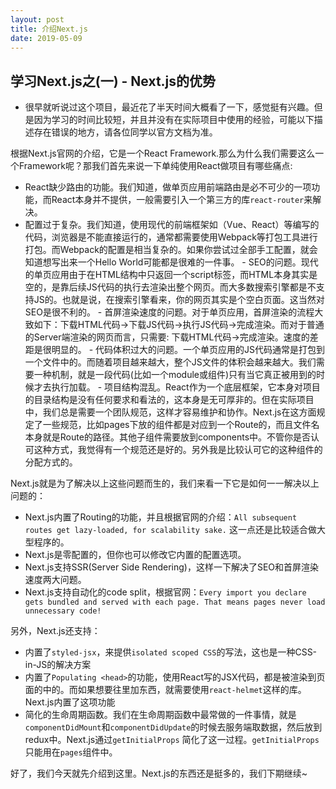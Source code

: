 ```yaml
---
layout: post
title: 介绍Next.js
date: 2019-05-09
---
```


## 学习Next.js之(一) - Next.js的优势
 * 很早就听说过这个项目，最近花了半天时间大概看了一下，感觉挺有兴趣。但是因为学习的时间比较短，并且并没有在实际项目中使用的经验，可能以下描述存在错误的地方，请各位同学以官方文档为准。

根据Next.js官网的介绍，它是一个React Framework.那么为什么我们需要这么一个Framework呢？那我们首先来说一下单纯使用React做项目有哪些痛点:
   - React缺少路由的功能。我们知道，做单页应用前端路由是必不可少的一项功能，而React本身并不提供，一般需要引入一个第三方的库`react-router`来解决。
   - 配置过于复杂。我们知道，使用现代的前端框架如（Vue、React）等编写的代码，浏览器是不能直接运行的，通常都需要使用Webpack等打包工具进行打包。而Webpack的配置是相当复杂的。如果你尝试过全部手工配置，就会知道想写出来一个Hello World可能都是很难的一件事。
	- SEO的问题。现代的单页应用由于在HTML结构中只返回一个script标签，而HTML本身其实是空的，是靠后续JS代码的执行去渲染出整个网页。而大多数搜索引擎都是不支持JS的。也就是说，在搜索引擎看来，你的网页其实是个空白页面。这当然对SEO是很不利的。
	- 首屏渲染速度的问题。对于单页应用，首屏渲染的流程大致如下：下载HTML代码->下载JS代码->执行JS代码->完成渲染。而对于普通的Server端渲染的网页而言，只需要: 下载HTML代码->完成渲染。速度的差距是很明显的。
	- 代码体积过大的问题。一个单页应用的JS代码通常是打包到一个文件中的。而随着项目越来越大，整个JS文件的体积会越来越大。我们需要一种机制，就是一段代码(比如一个module或组件)只有当它真正被用到的时候才去执行加载。
	- 项目结构混乱。React作为一个底层框架，它本身对项目的目录结构是没有任何要求和看法的，这本身是无可厚非的。但在实际项目中，我们总是需要一个团队规范，这样才容易维护和协作。Next.js在这方面规定了一些规范，比如pages下放的组件都是对应到一个Route的，而且文件名本身就是Route的路径。其他子组件需要放到components中。不管你是否认可这种方式，我觉得有一个规范还是好的。另外我是比较认可它的这种组件的分配方式的。
	
Next.js就是为了解决以上这些问题而生的，我们来看一下它是如何一一解决以上问题的：
   - Next.js内置了Routing的功能，并且根据官网的介绍：`All subsequent routes get lazy-loaded, for scalability sake.` 这一点还是比较适合做大型程序的。
   - Next.js是零配置的，但你也可以修改它内置的配置选项。
   - Next.js支持SSR(Server Side Rendering)，这样一下解决了SEO和首屏渲染速度两大问题。
   - Next.js支持自动化的code split，根据官网：`Every import you declare gets bundled and served with each page. That means pages never load unnecessary code!`
	 
另外，Next.js还支持：
  - 内置了`styled-jsx`，来提供`isolated scoped CSS`的写法，这也是一种CSS-in-JS的解决方案
  - 内置了`Populating <head>`的功能，使用React写的JSX代码，都是被渲染到页面的<body>中的。而如果想要往<head>里加东西，就需要使用`react-helmet`这样的库。Next.js内置了这项功能
  - 简化的生命周期函数。我们在生命周期函数中最常做的一件事情，就是`componentDidMount`和`componentDidUpdate`的时候去服务端取数据，然后放到redux中。Next.js通过`getInitialProps` 简化了这一过程。`getInitialProps`只能用在`pages`组件中。

好了，我们今天就先介绍到这里。Next.js的东西还是挺多的，我们下期继续~